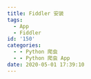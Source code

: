 ```yaml
---
title: Fiddler 安装
tags:
  - App
  - Fiddler
id: '150'
categories:
  - - Python 爬虫
  - - Python 爬虫 App
date: 2020-05-01 17:39:10
---
```

